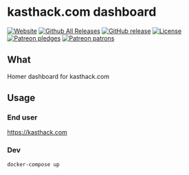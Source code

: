 # kasthack.com dashboard

[![Website](https://img.shields.io/website-up-down-green-red/https/kasthack.com.svg?label=Website)](https://kasthack.com)
[![Github All Releases](https://img.shields.io/github/downloads/kasthack-labs/kasthack.com-homer/total.svg)](https://github.com/kasthack-labs/kasthack.com-homer/releases/latest)
[![GitHub release](https://img.shields.io/github/release/kasthack-labs/kasthack.com-homer.svg)](https://github.com/kasthack-labs/kasthack.com-homer/releases/latest)
[![License](https://img.shields.io/github/license/kasthack-labs/kasthack.com-homer.svg)](LICENSE)
[![Patreon pledges](https://img.shields.io/endpoint.svg?url=https%3A%2F%2Fshieldsio-patreon.vercel.app%2Fapi%3Fusername%3Dkasthack%26type%3Dpledges&style=flat)](https://patreon.com/kasthack)
[![Patreon patrons](https://img.shields.io/endpoint.svg?url=https%3A%2F%2Fshieldsio-patreon.vercel.app%2Fapi%3Fusername%3Dkasthack%26type%3Dpatrons&style=flat)](https://patreon.com/kasthack)


## What

Homer dashboard for kasthack.com

## Usage

### End user

https://kasthack.com

### Dev

```bash
docker-compose up
```
